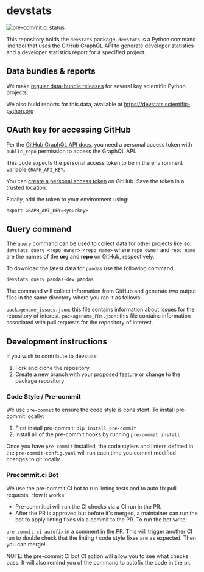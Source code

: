 # devstats

[![pre-commit.ci status](https://results.pre-commit.ci/badge/github/scientific-python/devstats/main.svg)](https://results.pre-commit.ci/latest/github/scientific-python/devstats/main)

This repository holds the `devstats` package. `devstats` is a Python command line tool that uses the GitHub GraphQL API to
generate developer statistics and a developer statistics report for a specified
project.

## Data bundles & reports

We make [regular data-bundle releases](https://github.com/scientific-python/devstats-data/releases) for several key scientific Python projects.

We also build reports for this data, available at https://devstats.scientific-python.org

## OAuth key for accessing GitHub

Per the [GitHub GraphQL API docs](https://developer.github.com/v4/guides/forming-calls/),
you need a personal access token with `public_repo` permission to access the GraphQL API.

This code expects the personal access token to be in the environment variable
`GRAPH_API_KEY`.

You can [create a personal access token](https://help.github.com/en/github/authenticating-to-github/creating-a-personal-access-token-for-the-command-line) on GitHub. Save the token in a trusted location.

Finally, add the token to your environment using:

`export GRAPH_API_KEY=<yourkey>`

## Query command

The `query` command can be used to collect data for other projects like
so: `devstats query <repo_owner> <repo_name>` where `repo_owner` and
`repo_name` are the names of the **org** and **repo** on GitHub, respectively.

To download the latest data for `pandas` use the following command:

```bash
devstats query pandas-dev pandas
```

The command will collect information from GitHub and generate two output files in the same directory where you ran it as follows:

`packagename_issues.json`: this file contains information about issues for the repository of interest.
`packagename_PRs.json`: this file contains information associated with pull requests for the repository of interest.

## Development instructions

If you wish to contribute to devstats:

1. Fork and clone the repository
2. Create a new branch with your proposed feature or change to the package repository

### Code Style / Pre-commit

We use `pre-commit` to ensure the code style is consistent. To install pre-commit locally:

1. First install pre-commit: `pip install pre-commit`
2. Install all of the pre-commit hooks by running `pre-commit install`

Once you have `pre-commit` installed, the code stylers and linters
defined in the `pre-commit-config.yaml` will run each time you
commit modified changes to git locally.

### Precommit.ci Bot

We use the pre-commit CI bot to run linting tests and to auto fix
pull requests. How it works:

- Pre-commit.ci will run the CI checks via a CI run in the PR.
- After the PR is approved but before it's merged, a maintainer can run the bot to apply linting fixes via a commit to the PR. To run the bot write:

`pre-commit.ci autofix` in a comment in the PR. This will trigger another CI run to double check that the linting / code style fixes are as expected. Then you can merge!

NOTE: the pre-commit CI bot CI action will allow you to see what checks pass. It will also remind you of the command to autofix the code in the pr.
